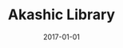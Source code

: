 ---
category: gallery
mediums:
  - algorithmic
topics:
  - fantasy
  - spirituality
card-class: gallery-image
image: akashic_library.jpg
title: Akashic Library
author:
date: 2017-01-01
text: Pen Drawing with algorithmic color
---